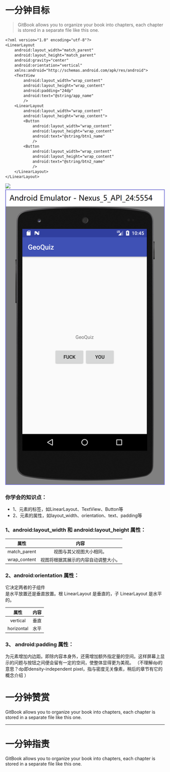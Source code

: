 # 一分钟目标

> GitBook allows you to organize your book into chapters, each chapter is stored in a separate file like this one.

```
<?xml version="1.0" encoding="utf-8"?>
<LinearLayout
    android:layout_width="match_parent"
    android:layout_height="match_parent"
    android:gravity="center"
    android:orientation="vertical"
    xmlns:android="http://schemas.android.com/apk/res/android">
    <TextView
        android:layout_width="wrap_content"
        android:layout_height="wrap_content"
        android:padding="24dp"
        android:text="@string/app_name"
        />
    <LinearLayout
        android:layout_width="wrap_content"
        android:layout_height="wrap_content">
        <Button
            android:layout_width="wrap_content"
            android:layout_height="wrap_content"
            android:text="@string/btn1_name"
            />
        <Button
            android:layout_width="wrap_content"
            android:layout_height="wrap_content"
            android:text="@string/btn2_name"
            />
    </LinearLayout>
</LinearLayout>
```

![](file:///C:\Users\Lee\AppData\Roaming\Tencent\Users\928532756\QQ\WinTemp\RichOle\EY~4I~1A4%28U%29AKO[O[7_F]M.png)![](/assets/EY~4I~1A4%28U%29AKO[O[7_F]M.png)

### 你学会的知识点：

* 1、元素的标签，如LinearLayout、TextView、Button等
* 2、元素的属性，如layout\_width、orientation、text、padding等

### 1、android:layout\_width 和 android:layout\_height 属性：

| 属性 | 内容 |
| :---: | :---: |
| match\_parent | 视图与其父视图大小相同。 |
| wrap\_content | 视图将根据其展示的内容自动调整大小。 |

### 2、android:orientation 属性：

它决定两者的子组件  
是水平放置还是垂直放置。根 LinearLayout 是垂直的，子 LinearLayout 是水平的。

| 属性 | 内容 |
| :---: | :---: |
| vertical | 垂直 |
| horizontal | 水平 |

### 3、 android:padding 属性：

为元素增加内边距。即除内容本身外，还需增加额外指定量的空间。这样屏幕上显示的问题与按钮之间便会留有一定的空间，使整体显得更为美观。 （不理解dp的意思？dp即density-independent pixel，指与密度无关像素，稍后的章节有它的概念介绍 ）

# 一分钟赞赏

GitBook allows you to organize your book into chapters, each chapter is stored in a separate file like this one.

---

# 一分钟指责

GitBook allows you to organize your book into chapters, each chapter is stored in a separate file like this one.

